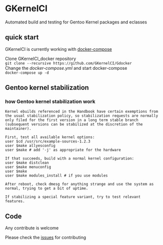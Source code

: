 # GKernelCI
Automated build and testing for Gentoo Kernel packages and eclasses

## quick start

GKernelCI is currently working with [docker-compose](https://github.com/GKernelCI/Gdocker)

Clone GKernelCI_docker repository  
`git clone --recursive https://github.com/GKernelCI/Gdocker`  
Change the *docker-compose.yml* and start docker-compose   
`docker-compose up -d`

## Gentoo kernel stabilization

### how Gentoo kernel stabilization work
```
Kernel ebuilds referenced in the Handbook have certain exemptions from the usual stabilization policy, so stabilization requests are normally only filed for the first version in a long term stable branch (subsequent versions can be stabilized at the discretion of the maintainer).

First, test all available kernel options:
user $cd /usr/src/example-sources-1.2.3
user $make allyesconfig
user $make # add '-j' as appropriate for the hardware

If that succeeds, build with a normal kernel configuration:
user $make distclean
user $make menuconfig
user $make
user $make modules_install # if you use modules

After reboot, check dmesg for anything strange and use the system as normal, trying to get a bit of uptime.

If stabilizing a special feature variant, try to test relevant features. 
```
## Code
Any contribute is welcome

Please check the [issues](https://github.com/GKernelCI/Gdocker/issues) for contributing
